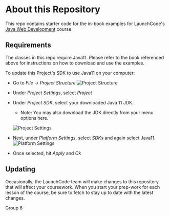 # About this Repository

This repo contains starter code for the in-book examples for LaunchCode's
[Java Web Development](https://education.launchcode.org/java-web-development/index.html)
course. 

## Requirements

The classes in this repo require Java11. Please refer to the book referenced
above for instructions on how to download and use the examples.

To update this Project's SDK to use Java11 on your computer: 

- Go to *File -> Project Structure*
  ![Project Structure](./FileProjectStructure.png)
- Under *Project Settings*, select *Project*
- Under *Project SDK*, select your downloaded Java 11 JDK.
    - Note: You may also download the JDK directly from your menu options here.
      
  ![Project Settings](./ProjectSettingsSDK.png)
    
- Next, under *Platform Settings*, select *SDKs* and again select Java11.
  ![Platform Settings](./PlatformSettingsSDKs.png)
- Once selected, hit *Apply* and *Ok*
    

## Updating

Occasionally, the LaunchCode team will make changes to this repository
that will affect your coursework. When you start your prep-work for each
lesson of the course, be sure to fetch to stay up to date with the 
latest changes. 

Group 6